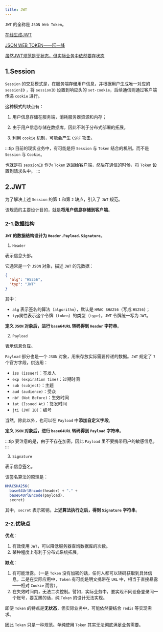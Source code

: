 ```yaml
---
title: JWT
---
```


`JWT` 的全称是 `JSON Web Token`。

[在线生成JWT](https://jwt.io/)

[JSON WEB TOKEN——阮一峰](https://www.ruanyifeng.com/blog/2018/07/json_web_token-tutorial.html)

[虽然JWT规范是无状态，但实际业务中依然要存状态](https://www.zhihu.com/question/300576967/answer/659406256)

## 1.Session

`Session` 的交互模式是，在服务端存储用户信息，并根据用户生成唯一对应的 `sessionID` ，将 `sessionID` 设置到响应头的 `set-cookie`，后续通信则通过客户端传递 `cookie` 进行。

这种模式的缺点有：

1. 用户信息存储在服务端，消耗服务器资源和内存；

2. 由于用户信息存储在数据库，因此不利于分布式部署的拓展。

3. 利用 `cookie` 机制，可能会产生 `CSRF` 攻击。

:::tip
目前的现实业务中，有可能是将 `Session` 与 `Token` 结合的机制。而不是 `Session` 与 `Cookie`。

也就是将 `sessionID` 作为 `Token` 返回给客户端，然后在通信的时候，将 `Token` 设置到请求头中。
:::

## 2.JWT

为了解决上述 `Session` 的第 `1` 和第 `2` 缺点，引入了 `JWT` 规范。

该规范的主要设计目的，就是**将用户信息存储到客户端**。

### 2-1.数据结构

**`JWT` 的数据结构设计为 `Header.Payload.Signature`**。

1. `Header`

表示信息头部。

它通常是一个 `JSON` 对象，描述 `JWT` 的元数据：

```json
{
  "alg": "HS256",
  "typ": "JWT"
}
```

其中：

- `alg` 表示签名的算法（`algorithm`），默认是 `HMAC SHA256`（写成 `HS256`）；
- `typ`属性表示这个令牌（`token`）的类型（`type`），`JWT` 令牌统一写为 `JWT`。

**定义 `JSON` 对象后，进行 `base64URL` 转码得到 `Header` 字符串**。

2. `Payload`

表示信息负载。

`Payload` 部分也是一个 `JSON` 对象，用来存放实际需要传递的数据。`JWT` 规定了 `7` 个官方字段，供选用：

- `iss (issuer)`：签发人
- `exp (expiration time)`：过期时间
- `sub (subject)`：主题
- `aud (audience)`：受众
- `nbf (Not Before)`：生效时间
- `iat (Issued At)`：签发时间
- `jti (JWT ID)`：编号

当然，除此以外，也可以在 `Payload` 中**添加自定义字段**。

**定义 `JSON` 对象后，进行 `base64URL` 转码得到 `Payload` 字符串**。

:::tip
要注意的是，由于不存在加密，因此 `Payload` 里不要携带用户的敏感信息。
:::

3. `Signature`

表示信息签名。

该签名算法的原理是：

```js
HMACSHA256(
  base64UrlEncode(header) + "." +
  base64UrlEncode(payload),
  secret)
```

其中，`secret` 表示密钥。**上述算法执行之后，得到 `Signature` 字符串**。

### 2-2.优缺点

**优点**：

1. 有效使用 `JWT`，可以降低服务器查询数据库的次数。
2. 某种程度上有利于分布式系统拓展。

**缺点**：

1. 有可能泄露。（一是 `Token` 没有加密的话，任何人都可以转码获取到具体信息。二是在实际应用中，`Token` 有可能是明文携带在 `URL` 中，相当于直接暴露——相对 `Cookie` 而言）。
2. 在失效时间内，无法二次控制。譬如，实际业务中，要实现不同设备登录同一个账号，要互踢的话，纯 `Token` 的设计无法实现。

即便 `Token` 的特点是**无状态**，但实际业务中，可能依然要结合 `redis` 等实现需求。

因此 `Token` 只是一种规范。单纯使用 `Token` 其实无法彻底满足业务需要。

